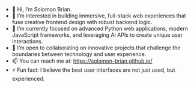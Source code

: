- 👋 Hi, I’m Solomon Brian.
- 👀 I’m interested in building immersive, full-stack web experiences that fuse creative frontend design with robust backend logic.
- 🌱 I’m currently focused on advanced Python web applications, modern JavaScript frameworks, and leveraging AI APIs to create unique user interactions.
- 💞️ I’m open to collaborating on innovative projects that challenge the boundaries between technology and user experience.
- 📫 You can reach me at: https://solomon-brian.github.io/
- ⚡ Fun fact: I believe the best user interfaces are not just used, but experienced.

<!---
solomon-brian/solomon-brian is a ✨ special ✨ repository because its `README.md` (this file) appears on your GitHub profile.
You can click the Preview link to take a look at your changes.
--->
